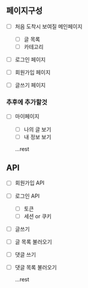 ## 페이지구성

- [ ] 처음 도착시 보여질 메인페이지

  - [ ] 글 목록
  - [ ] 카테고리

- [ ] 로그인 페이지
- [ ] 회원가입 페이지
- [ ] 글쓰기 페이지

### 추후에 추가할것

- [ ] 마이페이지

  - [ ] 나의 글 보기
  - [ ] 내 정보 보기

  ...rest

## API

- [ ] 회원가입 API
- [ ] 로그인 API
  - [ ] 토큰
  - [ ] 세션 or 쿠키
- [ ] 글쓰기
- [ ] 글 목록 불러오기
- [ ] 댓글 쓰기
- [ ] 댓글 목록 불러오기

  ...rest
